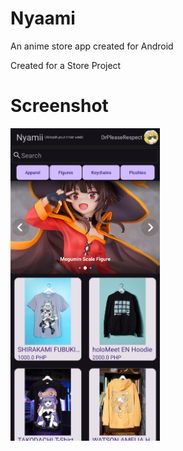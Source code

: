 # Nyaami
An anime store app created for Android

Created for a Store Project

# Screenshot
<img src="https://github.com/DrPleaseRespect/NyaamiSchoolProject/blob/master/project_screenshot.png?raw=true" height=500/>
